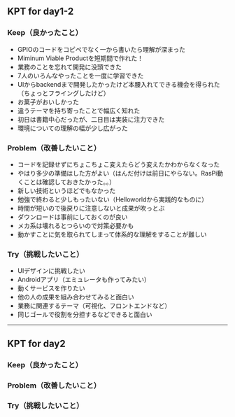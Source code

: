 ## KPT for day1-2

### Keep（良かったこと）
- GPIOのコードをコピペでなく一から書いたら理解が深まった
- Miminum Viable Productを短期間で作れた！
- 業務のことを忘れて開発に没頭できた
- 7人のいろんなやったことを一度に学習できた
- UIからbackendまで開発したかったけど本腰入れてできる機会を得られた（ちょっとフライングしたけど）
- お菓子がおいしかった
- 違うテーマを持ち寄ったことで幅広く知れた
- 初日は書籍中心だったが、二日目は実装に注力できた
- 環境についての理解の幅が少し広がった

### Problem（改善したいこと）
- コードを記録せずにちょこちょこ変えたらどう変えたかわからなくなった
- やはり多少の準備はした方がよい（はんだ付けは前日にやらない。RasPi動くことは確認しておきたかった。。）
- 新しい技術というほどでもなかった
- 勉強で終わると少しもったいない（Helloworldから実践的なものに）
- 時間が短いので後戻りに注意しないと成果が吹っとぶ
- ダウンロードは事前にしておくのが良い
- メカ系は壊れるとつらいので対策必要かも
- 動かすことに気を取られてしまって体系的な理解をすることが難しい

### Try（挑戦したいこと）
- UIデザインに挑戦したい
- Androidアプリ（エミュレータも作ってみたい）
- 動くサービスを作りたい
- 他の人の成果を組み合わせてみると面白い
- 業務に関連するテーマ（可視化、フロントエンドなど）
- 同じゴールで役割を分担するなどできると面白い

---

## KPT for day2

### Keep（良かったこと）

### Problem（改善したいこと）

### Try（挑戦したいこと）
